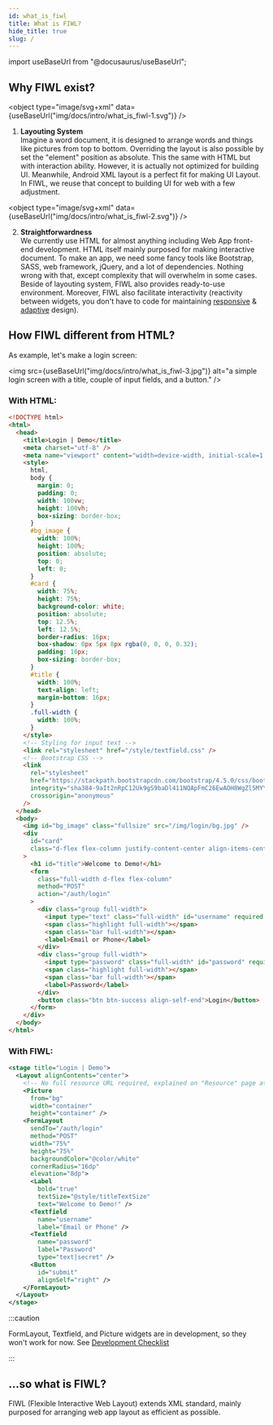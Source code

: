 ```yaml
---
id: what_is_fiwl
title: What is FIWL?
hide_title: true
slug: /
---
```


import useBaseUrl from "@docusaurus/useBaseUrl";

## Why FIWL exist?

<object type="image/svg+xml" data={useBaseUrl("img/docs/intro/what_is_fiwl-1.svg")} />

1. **Layouting System**<br/> Imagine a word document, it is designed to arrange words and things like pictures from top to bottom. Overriding the layout is also possible by set the "element" position as absolute. This the same with HTML but with interaction ability. However, it is actually not optimized for building UI. Meanwhile, Android XML layout is a perfect fit for making UI Layout. In FIWL, we reuse that concept to building UI for web with a few adjustment.

<object type="image/svg+xml" data={useBaseUrl("img/docs/intro/what_is_fiwl-2.svg")} />

2. **Straightforwardness**<br/> We currently use HTML for almost anything including Web App front-end development. HTML itself mainly purposed for making interactive document. To make an app, we need some fancy tools like Bootstrap, SASS, web framework, jQuery, and a lot of dependencies. Nothing wrong with that, except complexity that will overwhelm in some cases. Beside of layouting system, FIWL also provides ready-to-use environment. Moreover, FIWL also facilitate interactivity (reactivity between widgets, you don't have to code for maintaining [responsive](https://responsivedesign.is/) & [adaptive](https://www.interaction-design.org/literature/topics/adaptive-design) design).

## How FIWL different from HTML?

As example, let's make a login screen:

<img src={useBaseUrl("img/docs/intro/what_is_fiwl-3.jpg")} alt="a simple login screen with a title, couple of input fields, and a button." />

### With HTML:

```html
<!DOCTYPE html>
<html>
  <head>
    <title>Login | Demo</title>
    <meta charset="utf-8" />
    <meta name="viewport" content="width=device-width, initial-scale=1.0" />
    <style>
      html,
      body {
        margin: 0;
        padding: 0;
        width: 100vw;
        height: 100vh;
        box-sizing: border-box;
      }
      #bg_image {
        width: 100%;
        height: 100%;
        position: absolute;
        top: 0;
        left: 0;
      }
      #card {
        width: 75%;
        height: 75%;
        background-color: white;
        position: absolute;
        top: 12.5%;
        left: 12.5%;
        border-radius: 16px;
        box-shadow: 0px 5px 8px rgba(0, 0, 0, 0.32);
        padding: 16px;
        box-sizing: border-box;
      }
      #title {
        width: 100%;
        text-align: left;
        margin-bottom: 16px;
      }
      .full-width {
        width: 100%;
      }
    </style>
    <!-- Styling for input text -->
    <link rel="stylesheet" href="/style/textfield.css" />
    <!-- Bootstrap CSS -->
    <link
      rel="stylesheet"
      href="https://stackpath.bootstrapcdn.com/bootstrap/4.5.0/css/bootstrap.min.css"
      integrity="sha384-9aIt2nRpC12Uk9gS9baDl411NQApFmC26EwAOH8WgZl5MYYxFfc+NcPb1dKGj7Sk"
      crossorigin="anonymous"
    />
  </head>
  <body>
    <img id="bg_image" class="fullsize" src="/img/login/bg.jpg" />
    <div
      id="card"
      class="d-flex flex-column justify-content-center align-items-center"
    >
      <h1 id="title">Welcome to Demo!</h1>
      <form
        class="full-width d-flex flex-column"
        method="POST"
        action="/auth/login"
      >
        <div class="group full-width">
          <input type="text" class="full-width" id="username" required />
          <span class="highlight full-width"></span>
          <span class="bar full-width"></span>
          <label>Email or Phone</label>
        </div>
        <div class="group full-width">
          <input type="password" class="full-width" id="password" required />
          <span class="highlight full-width"></span>
          <span class="bar full-width"></span>
          <label>Password</label>
        </div>
        <button class="btn btn-success align-self-end">Login</button>
      </form>
    </div>
  </body>
</html>
```

### With FIWL:

```xml
<stage title="Login | Demo">
  <Layout alignContents="center">
    <!-- No full resource URL required, explained on "Resource" page at Guide section. -->
    <Picture
      from="bg"
      width="container"
      height="container" />
    <FormLayout
      sendTo="/auth/login"
      method="POST"
      width="75%"
      height="75%"
      backgroundColor="@color/white"
      cornerRadius="16dp"
      elevation="8dp">
      <Label
        bold="true"
        textSize="@style/titleTextSize"
        text="Welcome to Demo!" />
      <Textfield
        name="username"
        label="Email or Phone" />
      <Textfield
        name="password"
        label="Password"
        type="text|secret" />
      <Button
        id="submit"
        alignSelf="right" />
    </FormLayout>
  </Layout>
</stage>
```

:::caution

FormLayout, Textfield, and Picture widgets are in development, so they won't work for now. See [Development Checklist](/docs/dev_checklist/pre_alpha)

:::

## ...so what is FIWL?

FIWL (Flexible Interactive Web Layout) extends XML standard, mainly purposed for arranging web app layout as efficient as possible.
